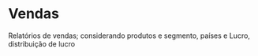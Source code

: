 # Vendas
Relatórios de vendas;  considerando produtos e segmento, países e Lucro, distribuição de lucro
